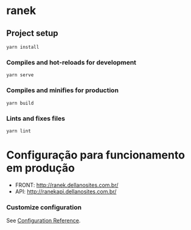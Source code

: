 # ranek

## Project setup
```
yarn install
```

### Compiles and hot-reloads for development
```
yarn serve
```

### Compiles and minifies for production
```
yarn build
```

### Lints and fixes files
```
yarn lint
```

# Configuração para funcionamento em produção

- FRONT: http://ranek.dellanosites.com.br/
- API: http://ranekapi.dellanosites.com.br/

### Customize configuration
See [Configuration Reference](https://cli.vuejs.org/config/).
